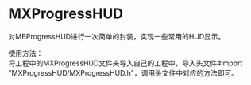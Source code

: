 # MXProgressHUD
对MBProgressHUD进行一次简单的封装，实现一些常用的HUD显示。

使用方法：     
将工程中的MXProgressHUD文件夹导入自己的工程中，导入头文件#import "MXProgressHUD/MXProgressHUD.h"，调用头文件中对应的方法即可。
